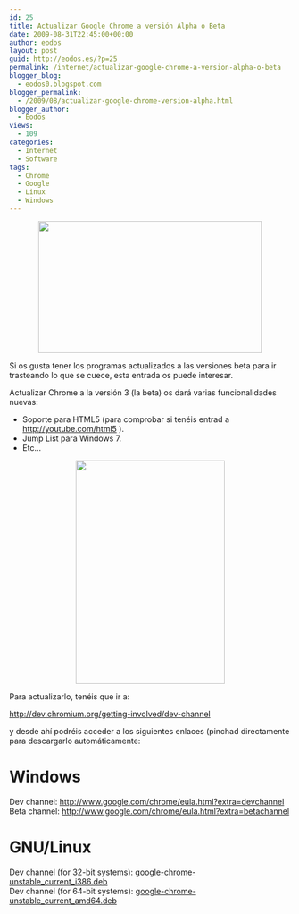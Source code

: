 ```yaml
---
id: 25
title: Actualizar Google Chrome a versión Alpha o Beta
date: 2009-08-31T22:45:00+00:00
author: eodos
layout: post
guid: http://eodos.es/?p=25
permalink: /internet/actualizar-google-chrome-a-version-alpha-o-beta
blogger_blog:
  - eodos0.blogspot.com
blogger_permalink:
  - /2009/08/actualizar-google-chrome-version-alpha.html
blogger_author:
  - Eodos
views:
  - 109
categories:
  - Internet
  - Software
tags:
  - Chrome
  - Google
  - Linux
  - Windows
---
```

<a onblur="try {parent.deselectBloggerImageGracefully();} catch(e) {}" href="https://i0.wp.com/3.bp.blogspot.com/_H4ctsPRjMs8/Spw_thfCY1I/AAAAAAAAAJI/cUoKinDZelo/s1600-h/chrome1.JPG" data-rel="lightbox-0" title=""><img style="display:block; margin:0px auto 10px; text-align:center;cursor:pointer; cursor:hand;width: 400px; height: 236px;" src="https://i1.wp.com/3.bp.blogspot.com/_H4ctsPRjMs8/Spw_thfCY1I/AAAAAAAAAJI/cUoKinDZelo/s400/chrome1.JPG" border="0" alt="" id="BLOGGER_PHOTO_ID_5376242106488742738" data-recalc-dims="1" /></a>

Si os gusta tener los programas actualizados a las versiones beta para ir trasteando lo que se cuece, esta entrada os puede interesar.

Actualizar Chrome a la versión 3 (la beta) os dará varias funcionalidades nuevas:

* Soporte para HTML5 (para comprobar si tenéis entrad a http://youtube.com/html5 ).  
* Jump List para Windows 7.  
* Etc...

<a onblur="try {parent.deselectBloggerImageGracefully();} catch(e) {}" href="https://i1.wp.com/2.bp.blogspot.com/_H4ctsPRjMs8/Spw_zV9u_2I/AAAAAAAAAJQ/ztvnOcftWjw/s1600-h/jumplist.jpg" data-rel="lightbox-1" title=""><img style="display:block; margin:0px auto 10px; text-align:center;cursor:pointer; cursor:hand;width: 267px; height: 400px;" src="https://i0.wp.com/2.bp.blogspot.com/_H4ctsPRjMs8/Spw_zV9u_2I/AAAAAAAAAJQ/ztvnOcftWjw/s400/jumplist.jpg" border="0" alt="" id="BLOGGER_PHOTO_ID_5376242206475485026" data-recalc-dims="1" /></a>

Para actualizarlo, tenéis que ir a:

<http://dev.chromium.org/getting-involved/dev-channel>

y desde ahí podréis acceder a los siguientes enlaces (pinchad directamente para descargarlo automáticamente:

# Windows

Dev channel: <http://www.google.com/chrome/eula.html?extra=devchannel>  
Beta channel: <http://www.google.com/chrome/eula.html?extra=betachannel>

# GNU/Linux

Dev channel (for 32-bit systems): [google-chrome-unstable\_current\_i386.deb](http://www.google.com/chrome/intl/en/eula_dev.html?dl=unstable_i386_deb)  
Dev channel (for 64-bit systems): [google-chrome-unstable\_current\_amd64.deb](http://www.google.com/chrome/intl/en/eula_dev.html?dl=unstable_amd64_deb)